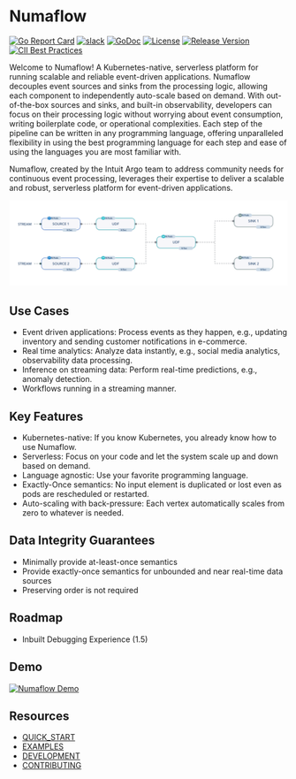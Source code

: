 # Numaflow

[![Go Report Card](https://goreportcard.com/badge/github.com/numaproj/numaflow)](https://goreportcard.com/report/github.com/numaproj/numaflow)
[![slack](https://img.shields.io/badge/slack-numaproj-brightgreen.svg?logo=slack)](https://join.slack.com/t/numaproj/shared_invite/zt-19svuv47m-YKHhsQ~~KK9mBv1E7pNzfg)
[![GoDoc](https://godoc.org/github.com/numaproj/numaflow?status.svg)](https://godoc.org/github.com/numaproj/numaflow/pkg/apis)
[![License](https://img.shields.io/badge/License-Apache%202.0-blue.svg)](LICENSE)
[![Release Version](https://img.shields.io/github/v/release/numaproj/numaflow?label=numaflow)](https://github.com/numaproj/numaflow/releases/latest)
[![CII Best Practices](https://bestpractices.coreinfrastructure.org/projects/6078/badge)](https://bestpractices.coreinfrastructure.org/projects/6078)

Welcome to Numaflow! A Kubernetes-native, serverless platform for running scalable and reliable event-driven applications. Numaflow decouples event sources and sinks from the processing logic, allowing each component to independently auto-scale based on demand. With out-of-the-box sources and sinks, and built-in observability, developers can focus on their processing logic without worrying about event consumption, writing boilerplate code, or operational complexities. Each step of the pipeline can be written in any programming language, offering unparalleled flexibility in using the best programming language for each step and ease of using the languages you are most familiar with.

Numaflow, created by the Intuit Argo team to address community needs for continuous event processing, leverages their expertise to deliver a scalable and robust, serverless platform for event-driven applications.

![Numaflow Pipeline](./docs/assets/simple-pipeline.png)

## Use Cases

- Event driven applications: Process events as they happen, e.g., updating inventory and sending customer notifications in e-commerce.
- Real time analytics: Analyze data instantly, e.g., social media analytics, observability data processing.
- Inference on streaming data: Perform real-time predictions, e.g., anomaly detection.
- Workflows running in a streaming manner.

## Key Features

- Kubernetes-native: If you know Kubernetes, you already know how to use Numaflow.
- Serverless: Focus on your code and let the system scale up and down based on demand.
- Language agnostic: Use your favorite programming language.
- Exactly-Once semantics: No input element is duplicated or lost even as pods are rescheduled or restarted.
- Auto-scaling with back-pressure: Each vertex automatically scales from zero to whatever is needed.

## Data Integrity Guarantees

- Minimally provide at-least-once semantics
- Provide exactly-once semantics for unbounded and near real-time data sources
- Preserving order is not required

## Roadmap

- Inbuilt Debugging Experience (1.5) 

## Demo

[![Numaflow Demo](https://img.youtube.com/vi/TOqKOYX0nrE/0.jpg)](https://youtu.be/TOqKOYX0nrE)

## Resources

- [QUICK_START](docs/quick-start.md)
- [EXAMPLES](examples)
- [DEVELOPMENT](docs/development/development.md)
- [CONTRIBUTING](https://github.com/numaproj/numaproj/blob/main/CONTRIBUTING.md)
